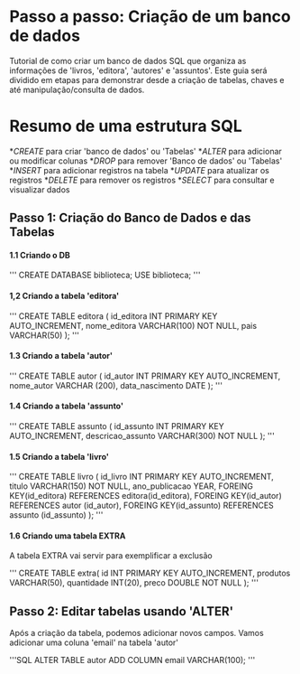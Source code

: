 # Passo a passo: Criação de um banco de dados
Tutorial de como criar um banco de dados SQL que organiza as informações de 'livros, 'editora', 'autores' e 'assuntos'.
Este guia será dividido em etapas para demonstrar desde a criação de tabelas, chaves e até manipulação/consulta de dados.

# Resumo de uma estrutura SQL
*_CREATE_ para criar 'banco de dados' ou 'Tabelas'
*_ALTER_ para adicionar ou modificar colunas
*_DROP_ para remover 'Banco de dados' ou 'Tabelas'
*_INSERT_ para adicionar registros na tabela
*_UPDATE_ para atualizar os registros
*_DELETE_ para remover os registros
*_SELECT_ para consultar e visualizar dados

## Passo 1: Criação do Banco de Dados e das Tabelas
#### 1.1 Criando o DB

'''
CREATE DATABASE biblioteca;
USE biblioteca;
'''

#### 1,2 Criando a tabela 'editora'

'''
CREATE TABLE editora (
    id_editora INT PRIMARY KEY AUTO_INCREMENT,
    nome_editora VARCHAR(100) NOT NULL,
    pais VARCHAR(50)
);
'''

#### 1.3 Criando a tabela 'autor'

'''
CREATE TABLE autor (
    id_autor INT PRIMARY KEY AUTO_INCREMENT,
    nome_autor VARCHAR (200),
    data_nascimento DATE
);
'''

#### 1.4 Criando a tabela 'assunto'

'''
CREATE TABLE assunto (
    id_assunto INT PRIMARY KEY AUTO_INCREMENT,
    descricao_assunto VARCHAR(300) NOT NULL
);
'''

#### 1.5 Criando a tabela 'livro'
'''
CREATE TABLE livro (
    id_livro INT PRIMARY KEY AUTO_INCREMENT,
    titulo VARCHAR(150) NOT NULL,
    ano_publicacao YEAR,
    FOREING KEY(id_editora) REFERENCES editora(id_editora), 
    FOREING KEY(id_autor) REFERENCES autor (id_autor),
    FOREING KEY(id_assunto) REFERENCES assunto (id_assunto)
    );
'''

#### 1.6 Criando uma tabela EXTRA
A tabela EXTRA vai servir para exemplificar a exclusão

'''
CREATE TABLE extra(
    id INT PRIMARY KEY AUTO_INCREMENT,
    produtos VARCHAR(50),
    quantidade INT(20),
    preco DOUBLE NOT NULL
);
'''

## Passo 2: Editar tabelas usando 'ALTER'
Após a criação da tabela, podemos adicionar novos campos. Vamos adicionar uma coluna 'email' na tabela 'autor'

'''SQL
ALTER TABLE autor
ADD COLUMN email VARCHAR(100);
'''